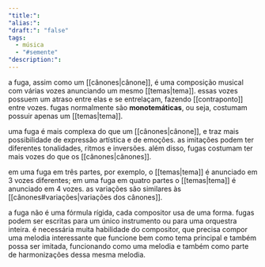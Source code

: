```yaml
---
"title:": 
"alias:": 
"draft:": "false"
tags:
  - música
  - "#semente"
"description:":
---
```

a fuga, assim como um [[cânones|cânone]], é uma composição musical com várias vozes anunciando um mesmo [[temas|tema]]. essas vozes possuem um atraso entre elas e se entrelaçam, fazendo [[contraponto]] entre vozes. fugas normalmente são **monotemáticas**, ou seja, costumam possuir apenas um [[temas|tema]].

uma fuga é mais complexa do que um [[cânones|cânone]], e traz mais possibilidade de expressão artística e de emoções. as imitações podem ter diferentes tonalidades, ritmos e inversões. além disso, fugas costumam ter mais vozes do que os [[cânones|cânones]].

em uma fuga em três partes, por exemplo, o [[temas|tema]] é anunciado em 3 vozes diferentes; em uma fuga em quatro partes o [[temas|tema]] é anunciado em 4 vozes. as variações são similares às [[cânones#variações|variações dos cânones]].

a fuga não é uma fórmula rígida, cada compositor usa de uma forma. fugas podem ser escritas para um único instrumento ou para uma orquestra inteira. é necessária muita habilidade do compositor, que precisa compor uma melodia interessante que funcione bem como tema principal e também possa ser imitada, funcionando como uma melodia e também como parte de harmonizações dessa mesma melodia.
